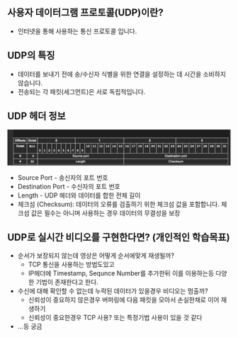## 사용자 데이터그램 프로토콜(UDP)이란?
- 인터넷을 통해 사용하는 통신 프로토콜 입니다.

## UDP의 특징 
- 데이터를 보내기 전에 송/수신자 식별을 위한 연결을 설정하는 데 시간을 소비하지 않습니다.
- 전송되는 각 패킷(세그먼트)은 서로 독립적입니다.

## UDP 헤더 정보
![Screenshot 2024-04-14 at 6.57.02 AM.png](..%2Fimages%2Fnetwork%2Fudp%2FScreenshot%202024-04-14%20at%206.57.02%20AM.png)
- Source Port - 송신자의 포트 번호
- Destination Port - 수신자의 포트 번호
- Length - UDP 헤더와 데이터를 합한 전체 길이
- 체크섬 (Checksum): 데이터의 오류를 검출하기 위한 체크섬 값을 포함합니다. 체크섬 값은 필수는 아니며 사용하는 경우 데이터의 무결성을 보장

## UDP로 실시간 비디오를 구현한다면? (개인적인 학습목표)
- 순서가 보장되지 않는데 영상은 어떻게 순서에맞게 재생될까?
  - TCP 통신을 사용하는 방법도있고
  - IP헤더에 Timestamp, Sequnce Number를 추가한뒤 이를 이용하는등 다양한 기법이 존재한다고 한다.
- 수신에 대해 확인할 수 없는데 누락된 데이터가 있을경우 비디오는 멈출까?
  - 신뢰성이 중요하지 않은경우 버퍼링에 다음 패킷을 모아서 손실한채로 이어 재생하기
  - 신뢰성이 중요한경우 TCP 사용? 또는 특정기법 사용이 있을 것 같다
- ...등 궁금